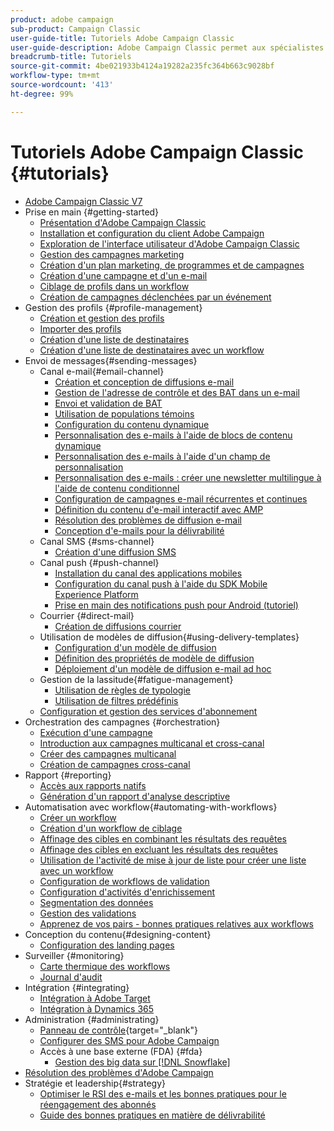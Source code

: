 ```yaml
---
product: adobe campaign
sub-product: Campaign Classic
user-guide-title: Tutoriels Adobe Campaign Classic
user-guide-description: Adobe Campaign Classic permet aux spécialistes du marketing de concevoir des expériences client sur plusieurs canaux et fournit un environnement pour l'orchestration visuelle des campagnes, la gestion des interactions en temps réel et l'exécution sur plusieurs canaux.
breadcrumb-title: Tutoriels
source-git-commit: 4be021933b4124a19282a235fc364b663c9028bf
workflow-type: tm+mt
source-wordcount: '413'
ht-degree: 99%

---
```



# Tutoriels Adobe Campaign Classic {#tutorials}

+ [Adobe Campaign Classic V7](/help/overview.md)
+ Prise en main {#getting-started}
   + [Présentation d&#39;Adobe Campaign Classic](/help/getting-started/introduction-to-adobe-campaign-classic.md)
   + [Installation et configuration du client Adobe Campaign](/help/getting-started/install-and-setup-the-adobe-campaign-client.md)
   + [Exploration de l&#39;interface utilisateur d&#39;Adobe Campaign Classic](/help/getting-started/exploring-the-adobe-campaign-classic-user-interface.md)
   + [Gestion des campagnes marketing](/help/getting-started/managing-marketing-campaigns.md)
   + [Création d&#39;un plan marketing, de programmes et de campagnes](/help/getting-started/creating-a-marketing-plan-programs-and-campaigns.md)
   + [Création d&#39;une campagne et d&#39;un e-mail](/help/getting-started/creating-a-campaign-and-an-email.md)
   + [Ciblage de profils dans un workflow](/help/getting-started/targeting-profiles-in-a-workflow.md)
   + [Création de campagnes déclenchées par un événement](/help/getting-started/create-event-triggered-campaigns.md)
+ Gestion des profils {#profile-management}
   + [Création et gestion des profils](/help/profile-management/create-and-manage-profiles.md)
   + [Importer des profils ](/help/data-management/importing-profiles.md)
   + [Création d&#39;une liste de destinataires](/help/profile-management/creating-a-list-of-recipients.md)
   + [Création d&#39;une liste de destinataires avec un workflow](/help/profile-management/creating-a-list-of-recipients-with-a-workflow.md)
+ Envoi de messages{#sending-messages}
   + Canal e-mail{#email-channel}
      + [Création et conception de diffusions e-mail](/help/sending-messages/email-channel/create-and-design-email-deliveries.md)
      + [Gestion de l&#39;adresse de contrôle et des BAT dans un e-mail](/help/sending-messages/email-channel/managing-seed-and-proofs.md)
      + [Envoi et validation de BAT](/help/sending-messages/email-channel/send-and-validate-proofs.md)
      + [Utilisation de populations témoins](/help/sending-messages/email-channel/use-control-groups.md)
      + [Configuration du contenu dynamique](/help/sending-messages/email-channel/configuring-dynamic-content.md)
      + [Personnalisation des e-mails à l&#39;aide de blocs de contenu dynamique](/help/sending-messages/email-channel/personalization-with-dynamic-content-blocks.md)
      + [Personnalisation des e-mails à l&#39;aide d&#39;un champ de personnalisation](/help/sending-messages/email-channel/personalizing-emails-using-personalization-fields.md)
      + [Personnalisation des e-mails : créer une newsletter multilingue à l&#39;aide de contenu conditionnel](/help/sending-messages/email-channel/personalizing-emails-create-a-multi-lingual-newsletter-using-conditional-content.md)
      + [Configuration de campagnes e-mail récurrentes et continues](/help/sending-messages/recurring-deliveries.md)
      + [Définition du contenu d&#39;e-mail interactif avec AMP](/help/sending-messages/email-channel/defining-interactive-email-content-with-amp.md)
      + [Résolution des problèmes de diffusion e-mail](/help/sending-messages/email-channel/troubleshooting-email-delivery-issues.md)
      + [Conception d&#39;e-mails pour la délivrabilité](/help/sending-messages/email-channel/design-emails-for-deliverability.md)
   + Canal SMS {#sms-channel}
      + [Création d&#39;une diffusion SMS](/help/sending-messages/mobile-channel/create-a-sms-delivery.md)
   + Canal push {#push-channel}
      + [Installation du canal des applications mobiles](/help/sending-messages/mobile-channel/installing-the-mobile-app-channel.md)
      + [Configuration du canal push à l&#39;aide du SDK Mobile Experience Platform](/help/sending-messages/mobile-channel/configure-push-using-aep-mobile-sdk.md)
      + [Prise en main des notifications push pour Android (tutoriel)](https://experienceleague.adobe.com/docs/campaign-classic-learn/getting-started-with-push-notifications-for-android/introduction.html?lang=fr)
   + Courrier {#direct-mail}
      + [Création de diffusions courrier](/help/sending-messages/direct-mail/creating-direct-mail-deliveries.md)
   + Utilisation de modèles de diffusion{#using-delivery-templates}
      + [Configuration d&#39;un modèle de diffusion](/help/sending-messages/using-delivery-templates/configuring-a-delivery-template.md)
      + [Définition des propriétés de modèle de diffusion](/help/sending-messages/using-delivery-templates/setting-delivery-template-properties.md)
      + [Déploiement d&#39;un modèle de diffusion e-mail ad hoc](/help/sending-messages/using-delivery-templates/deploying-ad-hoc-email-delivery-template.md)
   + Gestion de la lassitude{#fatigue-management}
      + [Utilisation de règles de typologie](/help/sending-messages/fatigue-management/typology-rules-for-fatigue-management.md)
      + [Utilisation de filtres prédéfinis](/help/sending-messages/fatigue-management/fatigue-management-using-filters.md)
   + [Configuration et gestion des services d&#39;abonnement](/help/sending-messages/configuring-and-managing-subscription-services.md)
+ Orchestration des campagnes {#orchestration}
   + [Exécution d&#39;une campagne](/help/orchestrating-campaigns/executing-a-campaign.md)
   + [Introduction aux campagnes multicanal et cross-canal](/help/orchestrating-campaigns/introduction-to-cross-and-multi-channel-campaigns.md)
   + [Créer des campagnes multicanal](/help/orchestrating-campaigns/multi-channel-campaigns.md)
   + [Création de campagnes cross-canal](/help/orchestrating-campaigns/cross-channel-campaigns.md)
+ Rapport {#reporting}
   + [Accès aux rapports natifs](/help/reporting/accessing-built-in-reports.md)
   + [Génération d&#39;un rapport d&#39;analyse descriptive](/help/reporting/generating-a-descriptive-analysis-report.md)
+ Automatisation avec workflow{#automating-with-workflows}
   + [Créer un workflow       ](/help/automating-with-workflows/creating-a-workflow.md)
   + [Création d&#39;un workflow de ciblage](/help/automating-with-workflows/creating-a-targeting-workflow.md)
   + [Affinage des cibles en combinant les résultats des requêtes](/help/automating-with-workflows/refining-targets-by-combining-query-results.md)
   + [Affinage des cibles en excluant les résultats des requêtes](/help/automating-with-workflows/refining-targets-by-excluding-query-results.md)
   + [Utilisation de l&#39;activité de mise à jour de liste pour créer une liste avec un workflow](/help/automating-with-workflows/using-the-update-list-activity.md)
   + [Configuration de workflows de validation](/help/automating-with-workflows/validation-flow-configuration.md)
   + [Configuration d&#39;activités d&#39;enrichissement](/help/automating-with-workflows/enrichment-activity.md)
   + [Segmentation des données](/help/data-management/data-segmentation.md)
   + [Gestion des validations](/help/automating-with-workflows/managing-approvals.md)
   + [Apprenez de vos pairs - bonnes pratiques relatives aux workflows](/help/automating-with-workflows/workflow-best-practices-for-marketers.md)
+ Conception du contenu{#designing-content}
   + [Configuration des landing pages](/help/designing-content/configure-landingpages.md)
+ Surveiller {#monitoring}
   + [Carte thermique des workflows](/help/monitoring-campaign-classic/workflow-heatmap.md)
   + [Journal d&#39;audit](/help/monitoring-campaign-classic/audit-trail.md)
+ Intégration {#integrating}
   + [Intégration à Adobe Target](/help/integrations/target-integration.md)
   + [Intégration à Dynamics 365](/help/integrations/dynamics365-integration.md)
+ Administration {#administrating}
   + [Panneau de contrôle](https://experienceleague.adobe.com/docs/control-panel-learn/control-panel/control-panel-overview.html?lang=fr){target=&quot;_blank&quot;}
   + [Configurer des SMS pour Adobe Campaign](https://experienceleague.adobe.com/docs/campaign-learn/set-up-sms-for-adobe-campaign/overview.html?lang=fr)
   + Accès à une base externe (FDA) {#fda}
      + [Gestion des big data sur  [!DNL Snowflake]](/help/administrating/snowflake/big-data-segmentation-on-snowflake.md)
+ [Résolution des problèmes d&#39;Adobe Campaign](https://experienceleague.adobe.com/docs/campaign-classic-learn/troubleshooting/overview.html?lang=fr)
+ Stratégie et leadership{#strategy}
   + [Optimiser le RSI des e-mails et les bonnes pratiques pour le réengagement des abonnés](https://experienceleague.adobe.com/docs/campaign-learn/tutorials/strategy/campaign-maximize-email-best-practices.html?lang=fr)
   + [Guide des bonnes pratiques en matière de délivrabilité](https://experienceleague.adobe.com/docs/deliverability-learn/deliverability-best-practice-guide/introduction.html?lang=fr)
